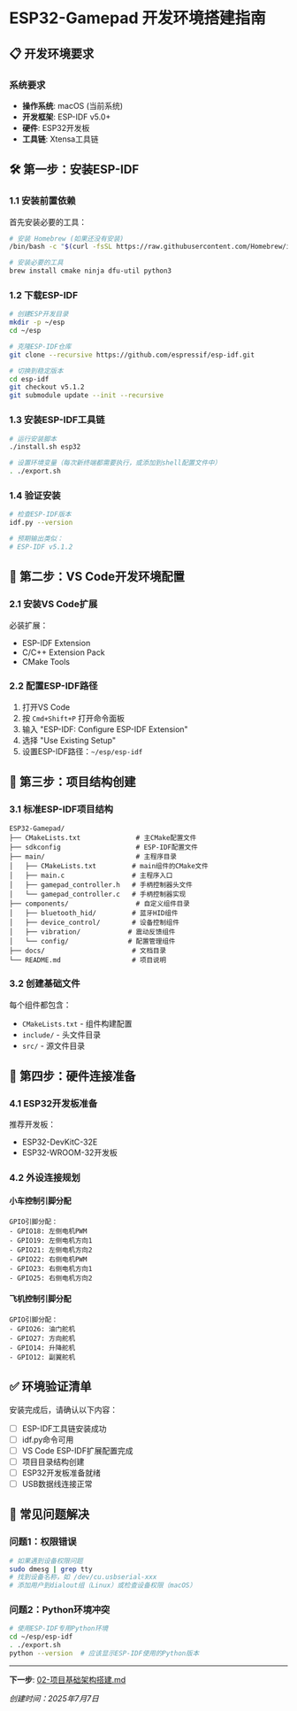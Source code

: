 # ESP32-Gamepad 开发环境搭建指南

## 📋 开发环境要求

### 系统要求
- **操作系统**: macOS (当前系统)
- **开发框架**: ESP-IDF v5.0+
- **硬件**: ESP32开发板
- **工具链**: Xtensa工具链

## 🛠️ 第一步：安装ESP-IDF

### 1.1 安装前置依赖

首先安装必要的工具：

```bash
# 安装 Homebrew (如果还没有安装)
/bin/bash -c "$(curl -fsSL https://raw.githubusercontent.com/Homebrew/install/HEAD/install.sh)"

# 安装必要的工具
brew install cmake ninja dfu-util python3
```

### 1.2 下载ESP-IDF

```bash
# 创建ESP开发目录
mkdir -p ~/esp
cd ~/esp

# 克隆ESP-IDF仓库
git clone --recursive https://github.com/espressif/esp-idf.git

# 切换到稳定版本
cd esp-idf
git checkout v5.1.2
git submodule update --init --recursive
```

### 1.3 安装ESP-IDF工具链

```bash
# 运行安装脚本
./install.sh esp32

# 设置环境变量（每次新终端都需要执行，或添加到shell配置文件中）
. ./export.sh
```

### 1.4 验证安装

```bash
# 检查ESP-IDF版本
idf.py --version

# 预期输出类似：
# ESP-IDF v5.1.2
```

## 🔧 第二步：VS Code开发环境配置

### 2.1 安装VS Code扩展

必装扩展：
- ESP-IDF Extension
- C/C++ Extension Pack
- CMake Tools

### 2.2 配置ESP-IDF路径

1. 打开VS Code
2. 按 `Cmd+Shift+P` 打开命令面板
3. 输入 "ESP-IDF: Configure ESP-IDF Extension"
4. 选择 "Use Existing Setup"
5. 设置ESP-IDF路径：`~/esp/esp-idf`

## 📁 第三步：项目结构创建

### 3.1 标准ESP-IDF项目结构

```
ESP32-Gamepad/
├── CMakeLists.txt              # 主CMake配置文件
├── sdkconfig                   # ESP-IDF配置文件
├── main/                       # 主程序目录
│   ├── CMakeLists.txt         # main组件的CMake文件
│   ├── main.c                 # 主程序入口
│   ├── gamepad_controller.h   # 手柄控制器头文件
│   └── gamepad_controller.c   # 手柄控制器实现
├── components/                 # 自定义组件目录
│   ├── bluetooth_hid/         # 蓝牙HID组件
│   ├── device_control/        # 设备控制组件
│   ├── vibration/            # 震动反馈组件
│   └── config/               # 配置管理组件
├── docs/                      # 文档目录
└── README.md                  # 项目说明
```

### 3.2 创建基础文件

每个组件都包含：
- `CMakeLists.txt` - 组件构建配置
- `include/` - 头文件目录
- `src/` - 源文件目录

## 🎯 第四步：硬件连接准备

### 4.1 ESP32开发板准备

推荐开发板：
- ESP32-DevKitC-32E
- ESP32-WROOM-32开发板

### 4.2 外设连接规划

#### 小车控制引脚分配
```
GPIO引脚分配：
- GPIO18: 左侧电机PWM
- GPIO19: 左侧电机方向1
- GPIO21: 左侧电机方向2
- GPIO22: 右侧电机PWM
- GPIO23: 右侧电机方向1
- GPIO25: 右侧电机方向2
```

#### 飞机控制引脚分配
```
GPIO引脚分配：
- GPIO26: 油门舵机
- GPIO27: 方向舵机
- GPIO14: 升降舵机
- GPIO12: 副翼舵机
```

## ✅ 环境验证清单

安装完成后，请确认以下内容：

- [ ] ESP-IDF工具链安装成功
- [ ] idf.py命令可用
- [ ] VS Code ESP-IDF扩展配置完成
- [ ] 项目目录结构创建
- [ ] ESP32开发板准备就绪
- [ ] USB数据线连接正常

## 🔧 常见问题解决

### 问题1：权限错误
```bash
# 如果遇到设备权限问题
sudo dmesg | grep tty
# 找到设备名称，如 /dev/cu.usbserial-xxx
# 添加用户到dialout组（Linux）或检查设备权限（macOS）
```

### 问题2：Python环境冲突
```bash
# 使用ESP-IDF专用Python环境
cd ~/esp/esp-idf
. ./export.sh
python --version  # 应该显示ESP-IDF使用的Python版本
```

---

**下一步**: [02-项目基础架构搭建.md](./02-项目基础架构搭建.md)

*创建时间：2025年7月7日*
